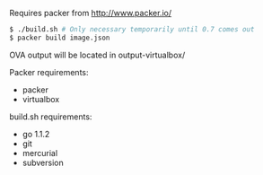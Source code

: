 Requires packer from http://www.packer.io/

``` sh
$ ./build.sh # Only necessary temporarily until 0.7 comes out
$ packer build image.json
```

OVA output will be located in output-virtualbox/

Packer requirements:
* packer
* virtualbox

build.sh requirements:
* go 1.1.2
* git
* mercurial
* subversion

